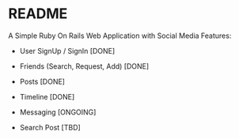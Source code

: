# README

A Simple Ruby On Rails Web Application with Social Media Features:

* User SignUp / SignIn              [DONE]

* Friends (Search, Request, Add)    [DONE]

* Posts                             [DONE]

* Timeline                          [DONE]

* Messaging                         [ONGOING]

* Search Post                       [TBD]
